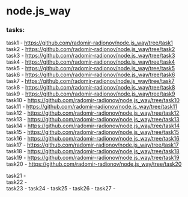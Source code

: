 # node.js_way

### tasks:  
task1 - https://github.com/radomir-radionov/node.js_way/tree/task1  
task2 - https://github.com/radomir-radionov/node.js_way/tree/task2  
task3 - https://github.com/radomir-radionov/node.js_way/tree/task3  
task4 - https://github.com/radomir-radionov/node.js_way/tree/task4  
task5 - https://github.com/radomir-radionov/node.js_way/tree/task5  
task6 - https://github.com/radomir-radionov/node.js_way/tree/task6  
task7 - https://github.com/radomir-radionov/node.js_way/tree/task7  
task8 - https://github.com/radomir-radionov/node.js_way/tree/task8  
task9 - https://github.com/radomir-radionov/node.js_way/tree/task9  
task10 - https://github.com/radomir-radionov/node.js_way/tree/task10  
task11 - https://github.com/radomir-radionov/node.js_way/tree/task11  
task12 - https://github.com/radomir-radionov/node.js_way/tree/task12   
task13 - https://github.com/radomir-radionov/node.js_way/tree/task13   
task14 - https://github.com/radomir-radionov/node.js_way/tree/task14   
task15 - https://github.com/radomir-radionov/node.js_way/tree/task15   
task16 - https://github.com/radomir-radionov/node.js_way/tree/task16  
task17 - https://github.com/radomir-radionov/node.js_way/tree/task17  
task18 - https://github.com/radomir-radionov/node.js_way/tree/task18    
task19 - https://github.com/radomir-radionov/node.js_way/tree/task19   
task20 - https://github.com/radomir-radionov/node.js_way/tree/task20  

task21 -   
task22 -  
task23 -
task24 - 
task25 -
task26 -
task27 - 

